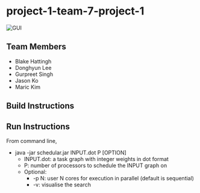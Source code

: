 # project-1-team-7-project-1
![GUI](https://github.com/SoftEng306-2020/project-1-team-7-project-1/blob/master/wiki/Images/118656213_822952881576263_2620327502899988565_n.png)
## Team Members
  - Blake Hattingh
  - Donghyun Lee
  - Gurpreet Singh
  - Jason Ko
  - Maric Kim
  
## Build Instructions

## Run Instructions
From command line,
  - java -jar schedular.jar INPUT.dot P [OPTION]
    - INPUT.dot: a task graph with integer weights in dot format
    - P: number of processors to schedule the INPUT graph on
    - Optional:
      - -p N: user N cores for execution in parallel (default is sequential)
      - -v: visualise the search
